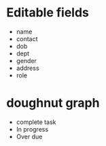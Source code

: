# Editable fields

- name
- contact
- dob
- dept
- gender
- address
- role
# doughnut graph
- complete task
- In progress
- Over due
